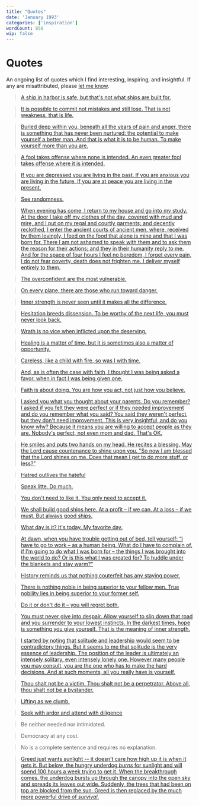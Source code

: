```yaml
---
title: "Quotes"
date: 'January 1993'
categories: ['inspiration']
wordCount: 850
wip: false
---
```


<!-- &ndash; -->

# Quotes

An ongoing list of quotes which I find interesting, inspiring, and insightful. If any are misattributed, please [let me know](https://gist.github.com/Anthony-Calderaro/6c41f8429a9dd395bf59362037c34d99).

> [A ship in harbor is safe, but that's not what ships are built for.](https://quoteinvestigator.com/2013/12/09/safe-harbor/)

> [It is possible to commit not mistakes and still lose. That is not weakness, that is life.](https://en.wikipedia.org/wiki/Jean-Luc_Picard)

> [Buried deep within you, beneath all the years of pain and anger, there is something that has never been nurtured: the potential to make yourself a better man. And that is what it is to be human. To make yourself more than you are.](https://en.wikipedia.org/wiki/Jean-Luc_Picard)

> [A fool takes offense where none is intended. An even greater fool takes offense where it is intended.](https://en.wikipedia.org/wiki/Brigham_Young)

> [If you are depressed you are living in the past.
> If you are anxious you are living in the future.
> If you are at peace you are living in the present.](https://en.wikipedia.org/wiki/Laozi)

> [See randomness.](http://www.paulgraham.com/randomness.html)

> [When evening has come, I return to my house and go into my study. At the door I take off my clothes of the day, covered with mud and mire, and I put on my regal and courtly garments; and decently reclothed, I enter the ancient courts of ancient men, where, received by them lovingly, I feed on the food that alone is mine and that I was born for. There I am not ashamed to speak with them and to ask them the reason for their actions; and they in their humanity reply to me. And for the space of four hours I feel no boredom, I forget every pain, I do not fear poverty, death does not frighten me. I deliver myself entirely to them.](https://en.wikipedia.org/wiki/The_Prince)

> [The overconfident are the most vulnerable.](https://gatherer.wizards.com/Pages/Card/Details.aspx?multiverseid=12414)

> [On every plane, there are those who run toward danger.](https://gatherer.wizards.com/Pages/Card/Details.aspx?multiverseid=441990)

> [Inner strength is never seen until it makes all the difference.](https://gatherer.wizards.com/Pages/Card/Details.aspx?multiverseid=489563)

> [Hesitation breeds dissension. To be worthy of the next life, you must never look back.](https://gatherer.wizards.com/Pages/Card/Details.aspx?multiverseid=426819)

> [Wrath is no vice when inflicted upon the deserving.](https://gatherer.wizards.com/Pages/Card/Details.aspx?multiverseid=482701)

> [Healing is a matter of time, but it is sometimes also a matter of opportunity.](https://gatherer.wizards.com/Pages/Card/Details.aspx?multiverseid=1600)

> [Careless, like a child with fire, so was I with time.](https://gatherer.wizards.com/Pages/Card/Details.aspx?name=Vanishing)

> [And, as is often the case with faith, I thought I was being asked a favor, when in fact I was being given one.](<https://en.wikipedia.org/wiki/Have_a_Little_Faith_(book)>)

> [Faith is about doing. You are how you act, not just how you believe.](<https://en.wikipedia.org/wiki/Have_a_Little_Faith_(book)>)

> [I asked you what you thought about your parents. Do you remember? I asked if you felt they were perfect or if they needed improvement and do you remember what you said? You said they weren't perfect, but they don't need improvement. This is very insightful, and do you know why? Because it means you are willing to accept people as they are. Nobody's perfect, not even mom and dad. That's OK.](<https://en.wikipedia.org/wiki/Have_a_Little_Faith_(book)>)

> [He smiles and puts two hands on my head. He recites a blessing.
> May the Lord cause countenance to shine upon you.
> "So now I am blessed that the Lord shines on me. Does that mean I get to do more stuff, or less?"](<https://en.wikipedia.org/wiki/Have_a_Little_Faith_(book)>)

> [Hatred outlives the hateful](https://gatherer.wizards.com/Pages/Card/Details.aspx?multiverseid=442175)

> [Speak litte. Do much.](https://gatherer.wizards.com/Pages/Card/Details.aspx?multiverseid=391883)

> [You don't need to like it. You only need to accept it.](https://practicaltypography.com/one-space-between-sentences.html)

> [We shall build good ships here. At a profit &ndash; if we can. At a loss &ndash; if we must. But always good ships.](https://www.newport-news.org/visitors/things-to-do/events-and-festivals/947/always-good-ships-125-years-of-shipbuilding-a-tribute-to-125-years-of-newport-news-shipbuilding/)

> [What day is it?
> It's today.
> My favorite day.](https://www.goodreads.com/quotes/223700-what-day-is-it-asked-pooh-it-s-today-squeaked-piglet)

> [At dawn, when you have trouble getting out of bed, tell yourself:
> “I have to go to work &ndash; as a human being. What do I have to complain of, if I’m going to do what I was born for &ndash; the things I was brought into the world to do? Or is this what I was created for? To huddle under the blankets and stay warm?”](https://www.goodreads.com/quotes/8177571-at-dawn-when-you-have-trouble-getting-out-of-bed)

> [History reminds us that nothing couterfeit has any staying power.](https://en.wikipedia.org/wiki/David_McCullough)

> [There is nothing noble in being superior to your fellow men. True nobility lies in being superior to your former self.](https://en.wikipedia.org/wiki/Ernest_Hemingway)

> [Do it or don't do it &ndash; you will regret both.](https://en.wikipedia.org/wiki/Either/Or)

> [You must never give into despair. Allow yourself to slip down that road and you surrender to your lowest instincts. In the darkest times, hope is something you give yourself. That is the meaning of inner strength.](https://en.wikipedia.org/wiki/Iroh)

> [I started by noting that solitude and leadership would seem to be contradictory things. But it seems to me that solitude is the very essence of leadership. The position of the leader is ultimately an intensely solitary, even intensely lonely one. However many people you may consult, you are the one who has to make the hard decisions. And at such moments, all you really have is yourself.](https://en.wikipedia.org/wiki/William_Deresiewicz)

> [Thou shalt not be a victim.
> Thou shalt not be a perpetrator.
> Above all, thou shalt not be a bystander.](https://en.wikipedia.org/wiki/United_States_Holocaust_Memorial_Museum)

> [Lifting as we clumb.](naba.org)

> [Seek with ardor and attend with diligence](https://en.wikipedia.org/wiki/Abigail_Adams)

> Be neither needed nor intimidated.

> Democracy at any cost.

> No is a complete sentence and requires no explanation.

> [Greed just wants sunlight -- it doesn't care how high up it is when it gets it. But below, the hungry underdog _burns_ for sunlight and will spend 100 hours a week trying to get it. When the breakthrough comes, the underdog bursts up through the canopy into the open sky and spreads its leaves out wide. Suddenly, the trees that had been on top are blocked from the sun. Greed is then replaced by the much more powerful drive of _survival_.](waitbutwhy)